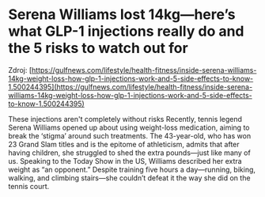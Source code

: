 # Serena Williams lost 14kg—here’s what GLP-1 injections really do and the 5 risks to watch out for

Zdroj: [https://gulfnews.com/lifestyle/health-fitness/inside-serena-williams-14kg-weight-loss-how-glp-1-injections-work-and-5-side-effects-to-know-1.500244395](https://gulfnews.com/lifestyle/health-fitness/inside-serena-williams-14kg-weight-loss-how-glp-1-injections-work-and-5-side-effects-to-know-1.500244395)

These injections aren't completely without risks
Recently, tennis legend Serena Williams opened up about using weight-loss medication, aiming to break the ‘stigma’ around such treatments. The 43-year-old, who has won 23 Grand Slam titles and is the epitome of athleticism, admits that after having children, she struggled to shed the extra pounds—just like many of us. Speaking to the Today Show in the US, Williams described her extra weight as “an opponent.” Despite training five hours a day—running, biking, walking, and climbing stairs—she couldn’t defeat it the way she did on the tennis court.
